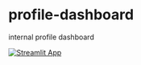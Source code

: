 # profile-dashboard
internal profile dashboard

[![Streamlit App](https://static.streamlit.io/badges/streamlit_badge_black_white.svg)](https://crystal-profiles.streamlit.app/)
